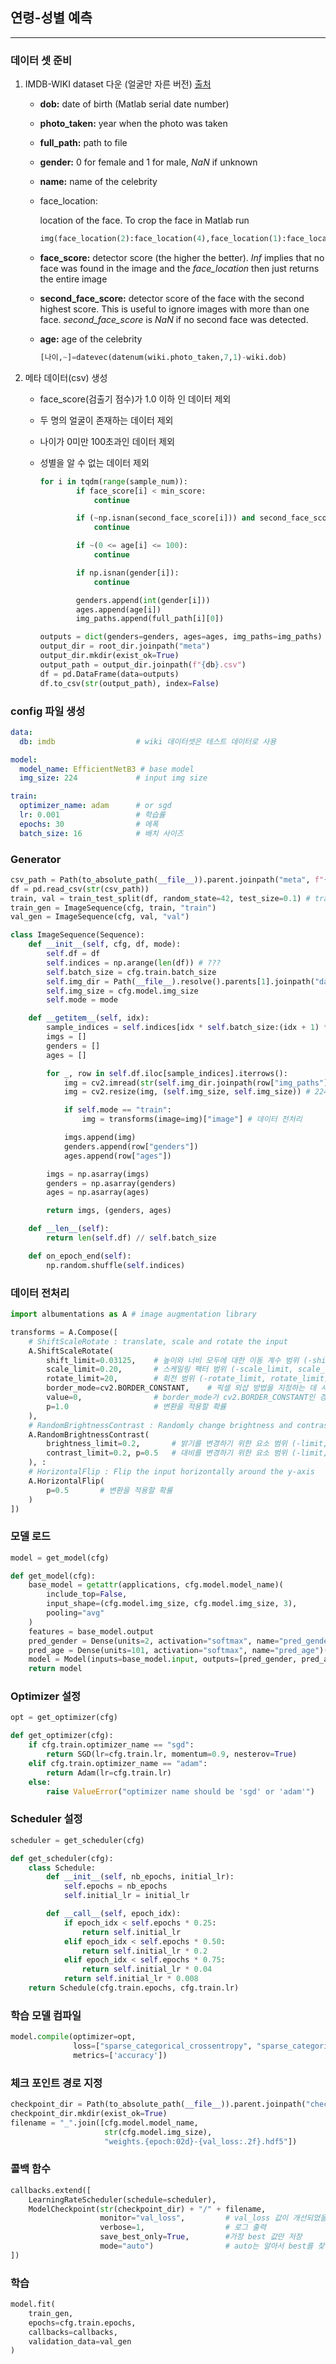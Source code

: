 ## 연령-성별 예측

---

### 데이터 셋 준비

1. IMDB-WIKI dataset 다운 (얼굴만 자른 버전) [출처](https://data.vision.ee.ethz.ch/cvl/rrothe/imdb-wiki)

   * **dob:** date of birth (Matlab serial date number)

   * **photo_taken:** year when the photo was taken

   * **full_path:** path to file

   * **gender:** 0 for female and 1 for male, *NaN* if unknown

   * **name:** name of the celebrity

   * face_location: 

     location of the face. To crop the face in Matlab run

     ```python
     img(face_location(2):face_location(4),face_location(1):face_location(3),:))
     ```

   * **face_score:** detector score (the higher the better). *Inf* implies that no face was found in the image and the *face_location* then just returns the entire image

   * **second_face_score:** detector score of the face with the second highest score. This is useful to ignore images with more than one face. *second_face_score* is *NaN* if no second face was detected.

   * **age:** age of the celebrity

     ```python
     [나이,~]=datevec(datenum(wiki.photo_taken,7,1)-wiki.dob) 
     ```

2. 메타 데이터(csv) 생성

   - face_score(검출기 점수)가 1.0 이하 인 데이터 제외

   - 두 명의 얼굴이 존재하는 데이터 제외

   - 나이가 0미만 100초과인 데이터 제외

   - 성별을 알 수 없는 데이터 제외

     ```python
     for i in tqdm(range(sample_num)):
             if face_score[i] < min_score:
                 continue
     
             if (~np.isnan(second_face_score[i])) and second_face_score[i] > 0.0:
                 continue
     
             if ~(0 <= age[i] <= 100):
                 continue
     
             if np.isnan(gender[i]):
                 continue
     
             genders.append(int(gender[i]))
             ages.append(age[i])
             img_paths.append(full_path[i][0])
     
     outputs = dict(genders=genders, ages=ages, img_paths=img_paths)
     output_dir = root_dir.joinpath("meta")
     output_dir.mkdir(exist_ok=True)
     output_path = output_dir.joinpath(f"{db}.csv")
     df = pd.DataFrame(data=outputs)
     df.to_csv(str(output_path), index=False)
     ```

### config 파일 생성

```yaml
data:
  db: imdb 					# wiki 데이터셋은 테스트 데이터로 사용

model:
  model_name: EfficientNetB3 # base model
  img_size: 224				# input img size

train:
  optimizer_name: adam 		# or sgd
  lr: 0.001					# 학습률
  epochs: 30				# 에폭
  batch_size: 16			# 배치 사이즈
```

### Generator

```python
csv_path = Path(to_absolute_path(__file__)).parent.joinpath("meta", f"{cfg.data.db}.csv")
df = pd.read_csv(str(csv_path))
train, val = train_test_split(df, random_state=42, test_size=0.1) # train : 90%, val : 10%
train_gen = ImageSequence(cfg, train, "train")
val_gen = ImageSequence(cfg, val, "val")

class ImageSequence(Sequence):
    def __init__(self, cfg, df, mode):
        self.df = df
        self.indices = np.arange(len(df)) # ???
        self.batch_size = cfg.train.batch_size
        self.img_dir = Path(__file__).resolve().parents[1].joinpath("data", f"{cfg.data.db}_crop")
        self.img_size = cfg.model.img_size
        self.mode = mode

    def __getitem__(self, idx):
        sample_indices = self.indices[idx * self.batch_size:(idx + 1) * self.batch_size] # ???
        imgs = []
        genders = []
        ages = []

        for _, row in self.df.iloc[sample_indices].iterrows():
            img = cv2.imread(str(self.img_dir.joinpath(row["img_paths"])))
            img = cv2.resize(img, (self.img_size, self.img_size)) # 224 x 224

            if self.mode == "train":
                img = transforms(image=img)["image"] # 데이터 전처리

            imgs.append(img)
            genders.append(row["genders"])
            ages.append(row["ages"])

        imgs = np.asarray(imgs)
        genders = np.asarray(genders)
        ages = np.asarray(ages)

        return imgs, (genders, ages)

    def __len__(self):
        return len(self.df) // self.batch_size

    def on_epoch_end(self):
        np.random.shuffle(self.indices)
```

### 데이터 전처리

```python
import albumentations as A # image augmentation library

transforms = A.Compose([
    # ShiftScaleRotate : translate, scale and rotate the input
    A.ShiftScaleRotate(
        shift_limit=0.03125, 	# 높이와 너비 모두에 대한 이동 계수 범위 (-shift_limit, shift_limit)
        scale_limit=0.20, 		# 스케일링 팩터 범위 (-scale_limit, scale_limit)
        rotate_limit=20, 		# 회전 범위 (-rotate_limit, rotate_limit)
        border_mode=cv2.BORDER_CONSTANT,	# 픽셀 외삽 방법을 지정하는 데 사용되는 플래그
        value=0, 				# border_mode가 cv2.BORDER_CONSTANT인 경우 패딩 값
        p=1.0 					# 변환을 적용할 확률
    ),
    # RandomBrightnessContrast : Randomly change brightness and contrast of the input image
    A.RandomBrightnessContrast(
        brightness_limit=0.2, 		# 밝기를 변경하기 위한 요소 범위 (-limit, limit)
        contrast_limit=0.2, p=0.5	# 대비를 변경하기 위한 요소 범위 (-limit, limit)
    ), : 
    # HorizontalFlip : Flip the input horizontally around the y-axis
    A.HorizontalFlip(
        p=0.5		# 변환을 적용할 확률
    )
])
```

### 모델 로드

```python
model = get_model(cfg)

def get_model(cfg):
    base_model = getattr(applications, cfg.model.model_name)(
        include_top=False,
        input_shape=(cfg.model.img_size, cfg.model.img_size, 3),
        pooling="avg"
    )
    features = base_model.output
    pred_gender = Dense(units=2, activation="softmax", name="pred_gender")(features)
    pred_age = Dense(units=101, activation="softmax", name="pred_age")(features)
    model = Model(inputs=base_model.input, outputs=[pred_gender, pred_age])
    return model
```

### Optimizer 설정

```python
opt = get_optimizer(cfg)

def get_optimizer(cfg):
    if cfg.train.optimizer_name == "sgd":
        return SGD(lr=cfg.train.lr, momentum=0.9, nesterov=True)
    elif cfg.train.optimizer_name == "adam":
        return Adam(lr=cfg.train.lr)
    else:
        raise ValueError("optimizer name should be 'sgd' or 'adam'")
```

### Scheduler 설정

```python
scheduler = get_scheduler(cfg)

def get_scheduler(cfg):
    class Schedule:
        def __init__(self, nb_epochs, initial_lr):
            self.epochs = nb_epochs
            self.initial_lr = initial_lr

        def __call__(self, epoch_idx):
            if epoch_idx < self.epochs * 0.25:
                return self.initial_lr
            elif epoch_idx < self.epochs * 0.50:
                return self.initial_lr * 0.2
            elif epoch_idx < self.epochs * 0.75:
                return self.initial_lr * 0.04
            return self.initial_lr * 0.008
    return Schedule(cfg.train.epochs, cfg.train.lr)
```

### 학습 모델 컴파일

```python
model.compile(optimizer=opt,
              loss=["sparse_categorical_crossentropy", "sparse_categorical_crossentropy"],
              metrics=['accuracy'])
```

### 체크 포인트 경로 지정

```python
checkpoint_dir = Path(to_absolute_path(__file__)).parent.joinpath("checkpoint")
checkpoint_dir.mkdir(exist_ok=True)
filename = "_".join([cfg.model.model_name,
                     str(cfg.model.img_size),
                     "weights.{epoch:02d}-{val_loss:.2f}.hdf5"])
```

### 콜백 함수

```python
callbacks.extend([
    LearningRateScheduler(schedule=scheduler),
    ModelCheckpoint(str(checkpoint_dir) + "/" + filename,
                    monitor="val_loss", 		# val_loss 값이 개선되었을 때 호출
                    verbose=1, 					# 로그 출력
                    save_best_only=True, 		#가장 best 값만 저장
                    mode="auto") 				# auto는 알아서 best를 찾음. min/max
])
```

### 학습

```python
model.fit(
    train_gen, 
    epochs=cfg.train.epochs, 
    callbacks=callbacks, 
    validation_data=val_gen
)
```

